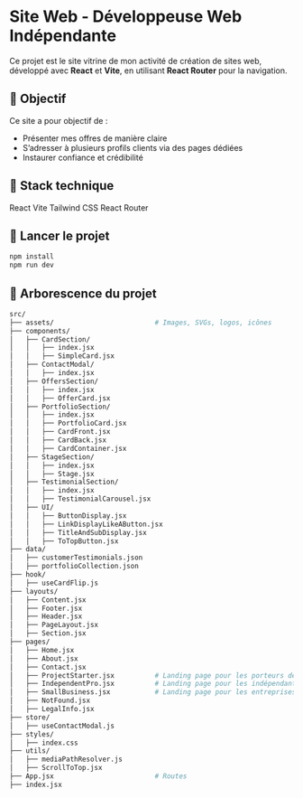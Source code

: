 # Site Web - Développeuse Web Indépendante

Ce projet est le site vitrine de mon activité de création de sites web, développé avec **React** et **Vite**, en utilisant **React Router** pour la navigation.

## 📌 Objectif

Ce site a pour objectif de :

- Présenter mes offres de manière claire
- S’adresser à plusieurs profils clients via des pages dédiées
- Instaurer confiance et crédibilité

## 🔧 Stack technique

React
Vite
Tailwind CSS
React Router

## 🚀 Lancer le projet

```bash
npm install
npm run dev
```

## 📁 Arborescence du projet

```bash
src/
├── assets/                         # Images, SVGs, logos, icônes
├── components/
│   ├── CardSection/
│   │   ├── index.jsx
│   │   ├── SimpleCard.jsx
│   ├── ContactModal/
│   │   ├── index.jsx
│   ├── OffersSection/
│   │   ├── index.jsx
│   │   ├── OfferCard.jsx
│   ├── PortfolioSection/
│   │   ├── index.jsx
│   │   ├── PortfolioCard.jsx
│   │   ├── CardFront.jsx
│   │   ├── CardBack.jsx
│   │   ├── CardContainer.jsx
│   ├── StageSection/
│   │   ├── index.jsx
│   │   ├── Stage.jsx
│   ├── TestimonialSection/
│   │   ├── index.jsx
│   │   ├── TestimonialCarousel.jsx
│   ├── UI/
│   │   ├── ButtonDisplay.jsx
│   │   ├── LinkDisplayLikeAButton.jsx
│   │   ├── TitleAndSubDisplay.jsx
│   │   ├── ToTopButton.jsx
├── data/
│   ├── customerTestimonials.json
│   ├── portfolioCollection.json
├── hook/
│   ├── useCardFlip.js
├── layouts/
│   ├── Content.jsx
│   ├── Footer.jsx
│   ├── Header.jsx
│   ├── PageLayout.jsx
│   ├── Section.jsx
├── pages/
│   ├── Home.jsx
│   ├── About.jsx
│   ├── Contact.jsx
│   ├── ProjectStarter.jsx          # Landing page pour les porteurs de projet
│   ├── IndependentPro.jsx          # Landing page pour les indépendants
│   ├── SmallBusiness.jsx           # Landing page pour les entreprises locales
│   ├── NotFound.jsx
│   ├── LegalInfo.jsx
├── store/
│   ├── useContactModal.js
├── styles/
│   ├── index.css
├── utils/
│   ├── mediaPathResolver.js
│   ├── ScrollToTop.jsx
├── App.jsx                         # Routes
├── index.jsx
```
